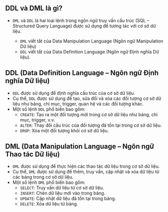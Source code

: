 ## DDL và DML là gì?

- `DML` và `DDL` là hai loại lệnh trong ngôn ngữ truy vấn cấu trúc (SQL – Structured Query Language) được sử dụng để tương tác với cơ sở dữ liệu.
 
    + `DML` viết tắt của Data Manipulation Language (Ngôn ngữ Manipulation Dữ liệu)
    + `DDL` viết tắt của Data Definition Language (Ngôn ngữ Định nghĩa Dữ liệu).

## DDL (Data Definition Language – Ngôn ngữ Định nghĩa Dữ liệu)

- `DDL` được sử dụng để định nghĩa cấu trúc của cơ sở dữ liệu.
- Cụ thể, `DDL` được sử dụng để tạo, sửa đổi và xóa các đối tượng cơ sở dữ liệu như bảng, chỉ mục, trigger, quan hệ và các đối tượng khác. 
- Một số lệnh `DDL` phổ biến bao gồm:
    + `CREATE`: Tạo ra một đối tượng mới trong cơ sở dữ liệu như bảng, chỉ mục, trigger, v.v.
    + `ALTER`: Thay đổi cấu trúc của đối tượng đã tồn tại trong cơ sở dữ liệu.
    + `DROP`: Xóa một đối tượng khỏi cơ sở dữ liệu.

## DML (Data Manipulation Language – Ngôn ngữ Thao tác Dữ liệu)

- `DML` được sử dụng để thực hiện các thao tác dữ liệu trong cơ sở dữ liệu. 
- Cụ thể, `DML` được sử dụng để thêm, truy vấn, cập nhật và xóa dữ liệu từ các bảng trong cơ sở dữ liệu. 
- Một số lệnh `DML` phổ biến bao gồm:
    + `SELECT`: Truy vấn dữ liệu từ cơ sở dữ liệu.
    + `INSERT`: Chèn dữ liệu mới vào trong bảng.
    + `UPDATE`: Cập nhật dữ liệu đã tồn tại trong bảng.
    + `DELETE`: Xóa dữ liệu từ bảng.
